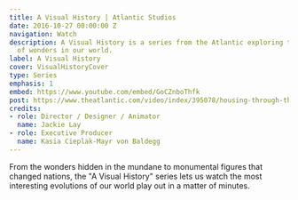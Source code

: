 ```yaml
---
title: A Visual History | Atlantic Studios
date: 2016-10-27 00:00:00 Z
navigation: Watch
description: A Visual History is a series from the Atlantic exploring the evolution
  of wonders in our world.
label: A Visual History
cover: VisualHistoryCover
type: Series
emphasis: 1
embed: https://www.youtube.com/embed/GoCZnboThfk
post: https://www.theatlantic.com/video/index/395078/housing-through-the-centuries/
credits:
- role: Director / Designer / Animator
  name: Jackie Lay
- role: Executive Producer
  name: Kasia Cieplak-Mayr von Baldegg
---
```


From the wonders hidden in the mundane to monumental figures that changed nations, the "A Visual History" series lets us watch the most interesting evolutions of our world play out in a matter of minutes.
